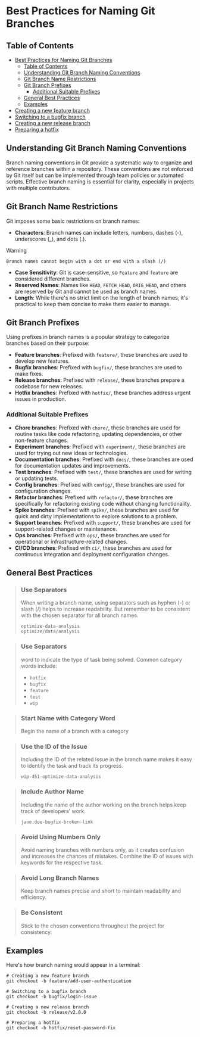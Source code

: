 # Best Practices for Naming Git Branches

## Table of Contents
- [Best Practices for Naming Git Branches](#best-practices-for-naming-git-branches)
  - [Table of Contents](#table-of-contents)
  - [Understanding Git Branch Naming Conventions](#understanding-git-branch-naming-conventions)
  - [Git Branch Name Restrictions](#git-branch-name-restrictions)
  - [Git Branch Prefixes](#git-branch-prefixes)
    - [Additional Suitable Prefixes](#additional-suitable-prefixes)
  - [General Best Practices](#general-best-practices)
  - [Examples](#examples)
- [Creating a new feature branch](#creating-a-new-feature-branch)
- [Switching to a bugfix branch](#switching-to-a-bugfix-branch)
- [Creating a new release branch](#creating-a-new-release-branch)
- [Preparing a hotfix](#preparing-a-hotfix)

## Understanding Git Branch Naming Conventions
Branch naming conventions in Git provide a systematic way to organize and reference branches within a repository. These conventions are not enforced by Git itself but can be implemented through team policies or automated scripts. Effective branch naming is essential for clarity, especially in projects with multiple contributors.

## Git Branch Name Restrictions
Git imposes some basic restrictions on branch names:
- **Characters**: Branch names can include letters, numbers, dashes (-), underscores (_), and dots (.).

> [!WARNING]
> ```Branch names cannot begin with a dot or end with a slash (/)```

- **Case Sensitivity**: Git is case-sensitive, so `Feature` and `feature` are considered different branches.
- **Reserved Names**: Names like `HEAD`, `FETCH_HEAD`, `ORIG_HEAD`, and others are reserved by Git and cannot be used as branch names.
- **Length**: While there's no strict limit on the length of branch names, it's practical to keep them concise to make them easier to manage.

## Git Branch Prefixes
Using prefixes in branch names is a popular strategy to categorize branches based on their purpose:

- **Feature branches**: Prefixed with `feature/`, these branches are used to develop new features.
- **Bugfix branches**: Prefixed with `bugfix/`, these branches are used to make fixes.
- **Release branches**: Prefixed with `release/`, these branches prepare a codebase for new releases.
- **Hotfix branches**: Prefixed with `hotfix/`, these branches address urgent issues in production.

### Additional Suitable Prefixes
- **Chore branches**: Prefixed with `chore/`, these branches are used for routine tasks like code refactoring, updating dependencies, or other non-feature changes.
- **Experiment branches**: Prefixed with `experiment/`, these branches are used for trying out new ideas or technologies.
- **Documentation branches**: Prefixed with `docs/`, these branches are used for documentation updates and improvements.
- **Test branches**: Prefixed with `test/`, these branches are used for writing or updating tests.
- **Config branches**: Prefixed with `config/`, these branches are used for configuration changes.
- **Refactor branches**: Prefixed with `refactor/`, these branches are specifically for refactoring existing code without changing functionality.
- **Spike branches**: Prefixed with `spike/`, these branches are used for quick and dirty implementations to explore solutions to a problem.
- **Support branches**: Prefixed with `support/`, these branches are used for support-related changes or maintenance.
- **Ops branches**: Prefixed with `ops/`, these branches are used for operational or infrastructure-related changes.
- **CI/CD branches**: Prefixed with `ci/`, these branches are used for continuous integration and deployment configuration changes.


## General Best Practices
> ### Use Separators
> When writing a branch name, using separators such as hyphen (-) or slash (/) helps to increase readability. But remember to be consistent with the chosen separator for all branch names.
> ```plaintext
> optimize-data-analysis
> optimize/data/analysis
> ```

> ### Use Separators
> word to indicate the type of task being solved. Common category words include:
> - `hotfix`
> - `bugfix`
> - `feature`
> - `test`
> - `wip`

> ### Start Name with Category Word
> Begin the name of a branch with a category 

> ### Use the ID of the Issue
> Including the ID of the related issue in the branch name makes it easy to identify the task and track its progress.
> ```plaintext
> wip-451-optimize-data-analysis
> ```

> ### Include Author Name
> Including the name of the author working on the branch helps keep track of developers' work.
> ```plaintext
> jane.doe-bugfix-broken-link
> ```

> ### Avoid Using Numbers Only
> Avoid naming branches with numbers only, as it creates confusion and increases the chances of mistakes. Combine the ID of issues with keywords for the respective task.

> ### Avoid Long Branch Names
> Keep branch names precise and short to maintain readability and efficiency.

> ### Be Consistent
> Stick to the chosen conventions throughout the project for consistency.

## Examples
Here's how branch naming would appear in a terminal:

```plaintext
# Creating a new feature branch
git checkout -b feature/add-user-authentication

# Switching to a bugfix branch
git checkout -b bugfix/login-issue

# Creating a new release branch
git checkout -b release/v2.0.0

# Preparing a hotfix
git checkout -b hotfix/reset-password-fix
